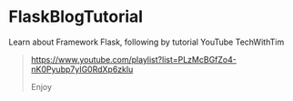 # FlaskBlogTutorial

Learn about Framework Flask, following by tutorial YouTube TechWithTim
> https://www.youtube.com/playlist?list=PLzMcBGfZo4-nK0Pyubp7yIG0RdXp6zklu
> 
> Enjoy
